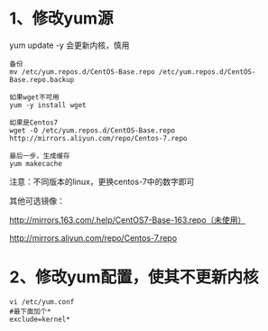 # 1、修改yum源

yum update -y 会更新内核，慎用

```
备份
mv /etc/yum.repos.d/CentOS-Base.repo /etc/yum.repos.d/CentOS-Base.repo.backup

如果wget不可用
yum -y install wget

如果是Centos7
wget -O /etc/yum.repos.d/CentOS-Base.repo http://mirrors.aliyun.com/repo/Centos-7.repo

最后一步，生成缓存
yum makecache
```

注意：不同版本的linux，更换centos-7中的数字即可

其他可选镜像：

http://mirrors.163.com/.help/CentOS7-Base-163.repo（未使用）

http://mirrors.aliyun.com/repo/Centos-7.repo



# 2、修改yum配置，使其不更新内核

```
vi /etc/yum.conf
#最下面加个*
exclude=kernel*
```

